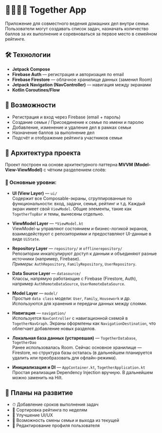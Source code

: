 # 👨‍👩‍👧‍👦 Together App

Приложение для совместного ведения домашних дел внутри семьи. Пользователи могут создавать список задач, назначать количество баллов за их выполнение и соревноваться за первое место в семейном рейтинге.

## 🛠️ Технологии

- **Jetpack Compose**
- **Firebase Auth** — регистрация и авторизация по email
- **Firebase Firestore** — облачное хранилище данных (заменил Room)
- **Jetpack Navigation (NavController)** — навигация между экранами
- **Kotlin Coroutines/Flow**

## 📲 Возможности

- Регистрация и вход через Firebase (email + пароль)
- Создание семьи / Присоединение к семье по имени и паролю
- Добавление, изменение и удаление дел в рамках семьи
- Назначение баллов за выполнение дел
- Подсчёт и отображение рейтинга участников семьи

## 🧱 Архитектура проекта

Проект построен на основе архитектурного паттерна **MVVM (Model-View-ViewModel)** с чётким разделением слоёв:

### 📂 Основные уровни:

- **UI (View Layer)** — `ui/`  
  Содержит все Composable-экраны, сгруппированные по функциональности: вход, задачи, семья, рейтинг и т.д. Каждый экран имеет свой `ViewModel`. Общие элементы, такие как `TogetherTopBar` и темы, вынесены отдельно.

- **ViewModel Layer** — `*ViewModel.kt`  
  ViewModel-ы управляют состоянием и бизнес-логикой экранов, взаимодействуют с репозиториями и предоставляют UI-данные в виде `UiState`.

- **Repository Layer** — `repository/` и `offlinerepository/`  
  Репозитории инкапсулируют доступ к данным и объединяют разные источники (например, Firebase).  
  _Примеры:_ `AuthRepository`, `FamilyRepository`, `UserRepository`.

- **Data Source Layer** — `datasource/`  
  Классы, напрямую работающие с Firebase (Firestore, Auth), например `AuthRemoteDataSource`, `UserRemoteDataSource`.

- **Model Layer** — `model/`  
  Простые `data class` модели: `User`, `Family`, `Housework` и др. Используются для хранения и передачи данных между слоями.

- **Навигация** — `navigation/`  
  Используется `NavController` с навигационной схемой в `TogetherNavGraph`. Экраны оформлены как `NavigationDestination`, что облегчает добавление новых разделов.

- **Локальная база данных (устаревшая)** — `TogetherDatabase`, `TogetherDao`  
  Ранее использовалась Room. Сейчас основное хранилище — Firestore, но структура базы осталась (в дальнейшем планируется удалить или преобразовать для офлайн-режима).

- **Инициализация и DI** — `AppContainer.kt`, `TogetherApplication.kt`  
  Простая реализация Dependency Injection вручную. В дальнейшем можно заменить на Hilt.

## 📌 Планы на развитие

- ⏱ Добавление сроков выполнения задач
- 📅 Сортировка рейтинга по неделям
- 🎨 Улучшение UI/UX
- 🔁 Возможность смены семьи и выхода из текущей
- 📝 Редактирование профиля пользователя
